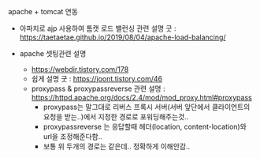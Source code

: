 apache + tomcat 연동

- 아파치로 ajp 사용하여 톰캣 로드 밸런싱 관련 설명 굿 : https://taetaetae.github.io/2019/08/04/apache-load-balancing/


- apache 셋팅관련 설명
  - https://webdir.tistory.com/178
  - 쉽게 설명 굿 : https://joont.tistory.com/46
  - proxypass & proxypassreverse 관련 설명 : https://httpd.apache.org/docs/2.4/mod/mod_proxy.html#proxypass
    - proxypass는 말그대로 리버스 프록시 서버(서버 앞단에서 클라이언트의 요청을 받는..)에서 지정한 경로로 포워딩해주는것..
    - proxypassreverse 는 응답할때 헤더(location, content-location)와 url을 조정해준다함.. 
    - 보통 위 두개의 경로는 같은데.. 정확하게 이해안감..